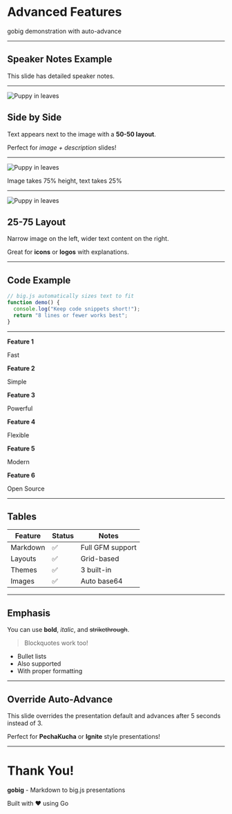 <!-- presentation
time-to-next: 3
-->

# Advanced Features

gobig demonstration with auto-advance

---

## Speaker Notes Example

This slide has detailed speaker notes.

<!--
Speaker notes can be multi-line!

Remember to:
- Explain the context
- Give examples
- Take questions

These notes appear in the browser console when presenting.
-->

---

<!-- slide
layout: 50-50
-->

![Puppy in leaves](https://pixnio.com/free-images/fauna-animals/dogs/puppy-in-leaves.jpg)

## Side by Side

Text appears next to the image with a **50-50 layout**.

Perfect for *image + description* slides!

---

<!-- slide
layout: 75-25-rows
-->

![Puppy in leaves](https://pixnio.com/free-images/fauna-animals/dogs/puppy-in-leaves.jpg)

Image takes 75% height, text takes 25%

---

<!-- slide
layout: 25-75
-->

![Puppy in leaves](https://pixnio.com/free-images/fauna-animals/dogs/puppy-in-leaves.jpg)

## 25-75 Layout

Narrow image on the left, wider text content on the right.

Great for **icons** or **logos** with explanations.

---

## Code Example

```javascript
// big.js automatically sizes text to fit
function demo() {
  console.log("Keep code snippets short!");
  return "8 lines or fewer works best";
}
```

<!-- Remind the audience that code should be minimal and focused -->

---

<!-- slide
layout: grid-3x2
-->

**Feature 1**

Fast

**Feature 2**

Simple

**Feature 3**

Powerful

**Feature 4**

Flexible

**Feature 5**

Modern

**Feature 6**

Open Source

---

## Tables

| Feature | Status | Notes |
|---------|--------|-------|
| Markdown | ✅ | Full GFM support |
| Layouts | ✅ | Grid-based |
| Themes | ✅ | 3 built-in |
| Images | ✅ | Auto base64 |

---

## Emphasis

You can use **bold**, *italic*, and ~~strikethrough~~.

> Blockquotes work too!

- Bullet lists
- Also supported
- With proper formatting

---

<!-- slide
time-to-next: 5
-->

## Override Auto-Advance

This slide overrides the presentation default and advances after 5 seconds instead of 3.

Perfect for **PechaKucha** or **Ignite** style presentations!

<!-- This demonstrates how per-slide time-to-next overrides the presentation default -->

---

# Thank You!

**gobig** - Markdown to big.js presentations

Built with ❤️ using Go
